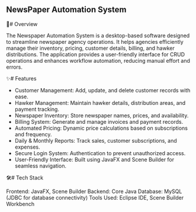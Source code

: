 ## NewsPaper Automation System

📌# Overview

The Newspaper Automation System is a desktop-based software designed to streamline newspaper agency operations. It helps agencies efficiently manage their inventory, pricing, customer details, billing, and hawker distributions. The application provides a user-friendly interface for CRUD operations and enhances workflow automation, reducing manual effort and errors.

✨# Features

* Customer Management: Add, update, and delete customer records with ease.
* Hawker Management: Maintain hawker details, distribution areas, and payment tracking.
* Newspaper Inventory: Store newspaper names, prices, and availability.
* Billing System: Generate and manage invoices and payment records.
* Automated Pricing: Dynamic price calculations based on subscriptions and frequency.
* Daily & Monthly Reports: Track sales, customer subscriptions, and expenses.
* Secure Login System: Authentication to prevent unauthorized access.
* User-Friendly Interface: Built using JavaFX and Scene Builder for seamless navigation.

🛠# Tech Stack

Frontend: JavaFX, Scene Builder
Backend: Core Java
Database: MySQL (JDBC for database connectivity)
Tools Used: Eclipse IDE, Scene Builder Workbench

